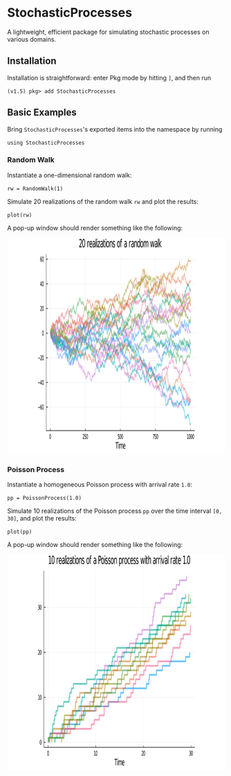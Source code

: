 # StochasticProcesses

A lightweight, efficient package for simulating stochastic processes on various domains.

## Installation
Installation is straightforward: enter Pkg mode by hitting `]`, and then run
```julia-repl
(v1.5) pkg> add StochasticProcesses
```

## Basic Examples
Bring `StochasticProcesses`'s exported items into the namespace by running
```julia-repl
using StochasticProcesses
```

### Random Walk
Instantiate a one-dimensional random walk:
```julia-repl
rw = RandomWalk(1)
```

Simulate 20 realizations of the random walk `rw` and plot the results:
```julia-repl
plot(rw)
```

A pop-up window should render something like the following:

<img src='/images/rw_example.png' width='800' height='500'>

### Poisson Process
Instantiate a homogeneous Poisson process with arrival rate `1.0`:
```julia-repl
pp = PoissonProcess(1.0)
```

Simulate 10 realizations of the Poisson process `pp` over the time interval `[0, 30]`, and
plot the results:
```julia-repl
plot(pp)
```

A pop-up window should render something like the following:

<img src='/images/poisson_process_example.png' width='800' height='500'>
